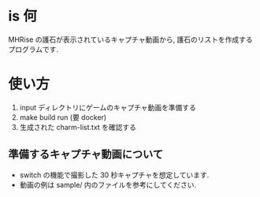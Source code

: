# is 何
MHRise の護石が表示されているキャプチャ動画から, 護石のリストを作成するプログラムです.

# 使い方
1. input ディレクトリにゲームのキャプチャ動画を準備する
2. make build run (要 docker)
3. 生成された charm-list.txt を確認する

## 準備するキャプチャ動画について
- switch の機能で撮影した 30 秒キャプチャを想定しています.
- 動画の例は sample/ 内のファイルを参考にしてください.

